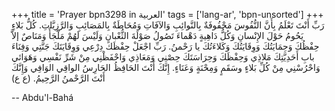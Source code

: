 +++
title = 'Prayer bpn3298 in العربية'
tags = ['lang-ar', 'bpn-unsorted']
+++
رَبِّ أَنْتَ تَعْلَمُ بِأَنَّ النُّفُوسَ مَحْفُوفَةٌ بِالنَّوائِبِ وَالآفَاتِ وَمُحَاطَةٌ بِالمَصَائِبِ وَالرَّزِيَّاتِ. كُلُّ بَلاءٍ يَحُومُ حَوْلَ الإِنْسانِ وَكُلُّ دَاهِيةٍ دَهْماءَ تَصُولُ صَوْلَةَ الثُّعْبانِ وَلَيْسَ لَهُمْ مَلْجَأٌ وَمَنَاصٌ إلاَّ حِفْظُكَ وَحِمَايَتُكَ وَوِقَايَتُكَ وَكَلاءَتُكَ يا رَحْمنُ. رَبِّ اجْعَلْ حِفْظَكَ دِرْعِي وَوِقَايَتَكَ جَنَّتِي وَفِنَاءَ بابِ أَحَدِيَّتِكَ مَلاذِي وَحِفْظَكَ وَحِرَاسَتَكَ حِصْنِي وَمَعَاذِي وَاحْفَظْنِي مِنْ شَرِّ نَفْسِي وَهَوَائي وَاحْرُسْنِي مِنْ كُلِّ بَلاءٍ وسَقَمٍ وَمِحْنَةٍ وَعَنَاءٍ. إِنَّكَ أَنْتَ الحَافِظُ الحَارِسُ الواقِي الوَافِي وَإِنَّكَ أَنْتَ الرَّحْمنُ الرَّحِيمُ. (ع ع)

-- Abdu'l-Bahá
